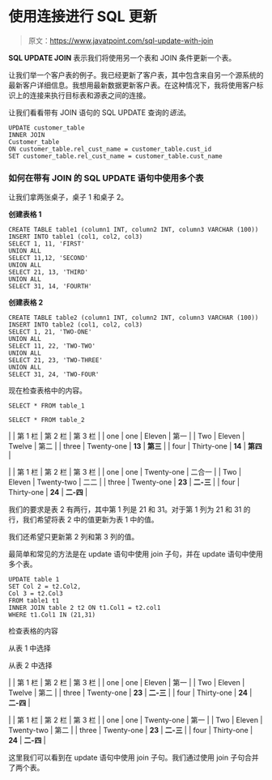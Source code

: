 # 使用连接进行 SQL 更新

> 原文：<https://www.javatpoint.com/sql-update-with-join>

**SQL UPDATE JOIN** 表示我们将使用另一个表和 JOIN 条件更新一个表。

让我们举一个客户表的例子。我已经更新了客户表，其中包含来自另一个源系统的最新客户详细信息。我想用最新数据更新客户表。在这种情况下，我将使用客户标识上的连接来执行目标表和源表之间的连接。

让我们看看带有 JOIN 语句的 SQL UPDATE 查询的*语法*。

```
UPDATE customer_table
INNER JOIN
Customer_table
ON customer_table.rel_cust_name = customer_table.cust_id
SET customer_table.rel_cust_name = customer_table.cust_name

```

### 如何在带有 JOIN 的 SQL UPDATE 语句中使用多个表

让我们拿两张桌子，桌子 1 和桌子 2。

**创建表格 1**

```
CREATE TABLE table1 (column1 INT, column2 INT, column3 VARCHAR (100))
INSERT INTO table1 (col1, col2, col3)
SELECT 1, 11, 'FIRST'
UNION ALL
SELECT 11,12, 'SECOND'
UNION ALL 
SELECT 21, 13, 'THIRD'
UNION ALL 
SELECT 31, 14, 'FOURTH'

```

**创建表格 2**

```
CREATE TABLE table2 (column1 INT, column2 INT, column3 VARCHAR (100))
INSERT INTO table2 (col1, col2, col3)
SELECT 1, 21, 'TWO-ONE'
UNION ALL
SELECT 11, 22, 'TWO-TWO'
UNION ALL 
SELECT 21, 23, 'TWO-THREE'
UNION ALL 
SELECT 31, 24, 'TWO-FOUR'

```

现在检查表格中的内容。

```
SELECT * FROM table_1

```

```
SELECT * FROM table_2

```

|  | 第 1 栏 | 第 2 栏 | 第 3 栏 |
| one | one | Eleven | 第一 |
| Two | Eleven | Twelve | 第二 |
| three | Twenty-one | **13** | **第三** |
| four | Thirty-one | **14** | **第四** |

|  | 第 1 栏 | 第 2 栏 | 第 3 栏 |
| one | one | Twenty-one | 二合一 |
| Two | Eleven | Twenty-two | 二二 |
| three | Twenty-one | **23** | **二-三** |
| four | Thirty-one | **24** | **二-四** |

我们的要求是表 2 有两行，其中第 1 列是 21 和 31。对于第 1 列为 21 和 31 的行，我们希望将表 2 中的值更新为表 1 中的值。

我们还希望只更新第 2 列和第 3 列的值。

最简单和常见的方法是在 update 语句中使用 join 子句，并在 update 语句中使用多个表。

```
UPDATE table 1
SET Col 2 = t2.Col2,
Col 3 = t2.Col3
FROM table1 t1
INNER JOIN table 2 t2 ON t1.Col1 = t2.col1
WHERE t1.Col1 IN (21,31)

```

检查表格的内容

从表 1 中选择

从表 2 中选择

|  | 第 1 栏 | 第 2 栏 | 第 3 栏 |
| one | one | Eleven | 第一 |
| Two | Eleven | Twelve | 第二 |
| three | Twenty-one | **23** | **二-三** |
| four | Thirty-one | **24** | **二-四** |

|  | 第 1 栏 | 第 2 栏 | 第 3 栏 |
| one | one | Twenty-one | 第一 |
| Two | Eleven | Twenty-two | 第二 |
| three | Twenty-one | **23** | **二-三** |
| four | Thirty-one | **24** | **二-四** |

这里我们可以看到在 update 语句中使用 join 子句。我们通过使用 join 子句合并了两个表。